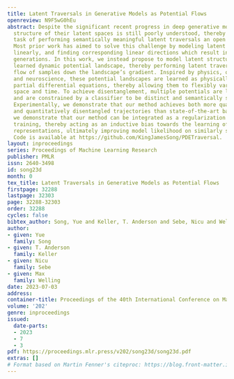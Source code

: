 ```yaml
---
title: Latent Traversals in Generative Models as Potential Flows
openreview: N9F5wG0hEu
abstract: Despite the significant recent progress in deep generative models, the underlying
  structure of their latent spaces is still poorly understood, thereby making the
  task of performing semantically meaningful latent traversals an open research challenge.
  Most prior work has aimed to solve this challenge by modeling latent structures
  linearly, and finding corresponding linear directions which result in ‘disentangled’
  generations. In this work, we instead propose to model latent structures with a
  learned dynamic potential landscape, thereby performing latent traversals as the
  flow of samples down the landscape’s gradient. Inspired by physics, optimal transport,
  and neuroscience, these potential landscapes are learned as physically realistic
  partial differential equations, thereby allowing them to flexibly vary over both
  space and time. To achieve disentanglement, multiple potentials are learned simultaneously,
  and are constrained by a classifier to be distinct and semantically self-consistent.
  Experimentally, we demonstrate that our method achieves both more qualitatively
  and quantitatively disentangled trajectories than state-of-the-art baselines. Further,
  we demonstrate that our method can be integrated as a regularization term during
  training, thereby acting as an inductive bias towards the learning of structured
  representations, ultimately improving model likelihood on similarly structured data.
  Code is available at https://github.com/KingJamesSong/PDETraversal.
layout: inproceedings
series: Proceedings of Machine Learning Research
publisher: PMLR
issn: 2640-3498
id: song23d
month: 0
tex_title: Latent Traversals in Generative Models as Potential Flows
firstpage: 32288
lastpage: 32303
page: 32288-32303
order: 32288
cycles: false
bibtex_author: Song, Yue and Keller, T. Anderson and Sebe, Nicu and Welling, Max
author:
- given: Yue
  family: Song
- given: T. Anderson
  family: Keller
- given: Nicu
  family: Sebe
- given: Max
  family: Welling
date: 2023-07-03
address: 
container-title: Proceedings of the 40th International Conference on Machine Learning
volume: '202'
genre: inproceedings
issued:
  date-parts:
  - 2023
  - 7
  - 3
pdf: https://proceedings.mlr.press/v202/song23d/song23d.pdf
extras: []
# Format based on Martin Fenner's citeproc: https://blog.front-matter.io/posts/citeproc-yaml-for-bibliographies/
---
```

